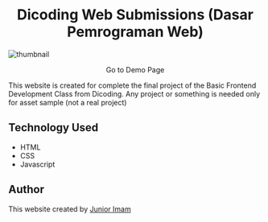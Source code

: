 <h1 align="center">Dicoding Web Submissions (Dasar Pemrograman Web)</h1>

![thumbnail](https://github.com/juniorimam/dicoding-web-submissions/blob/main/assets/img/app.png)
<p align="center">
<a href="https://juniorimam.github.io/dicoding-web-submissions" style="text-decoration:none;">Go to Demo Page</a>
</p>

This website is created for complete the final project of the Basic Frontend Development Class from Dicoding.
Any project or something is needed only for asset sample (not a real project)

## Technology Used
- HTML
- CSS
- Javascript

## Author
This website created by [Junior Imam](https://github.com/juniorimam)
